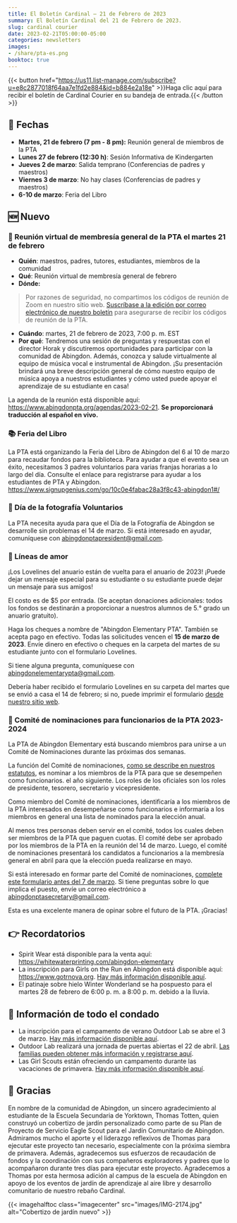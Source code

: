 ```yaml
---
title: El Boletín Cardinal — 21 de Febrero de 2023
summary: El Boletín Cardinal del 21 de Febrero de 2023.
slug: cardinal courier
date: 2023-02-21T05:00:00-05:00
categories: newsletters
images: 
- /share/pta-es.png
booktoc: true
---
```


{{< button href="https://us11.list-manage.com/subscribe?u=e8c2877018f64aa7e1fd2e884&id=b884e2a18e" >}}Haga clic aquí para recibir el boletín de Cardinal Courier en su bandeja de entrada.{{< /button >}}

## 📅 Fechas

- **Martes, 21 de febrero (7 pm - 8 pm):** Reunión general de miembros de la PTA
- **Lunes 27 de febrero (12:30 h)**: Sesión Informativa de Kindergarten
- **Jueves 2 de marzo**: Salida temprano (Conferencias de padres y maestros)
- **Viernes 3 de marzo**: No hay clases (Conferencias de padres y maestros)
- **6-10 de marzo**: Feria del Libro

## 🆕 Nuevo

### 👋 Reunión virtual de membresía general de la PTA el martes 21 de febrero

- **Quién**: maestros, padres, tutores, estudiantes, miembros de la comunidad
- **Qué**: Reunión virtual de membresía general de febrero
- **Dónde:**
> Por razones de seguridad, no compartimos los códigos de reunión de Zoom en nuestro sitio web. [Suscríbase a la edición por correo electrónico de nuestro boletín](https://us11.list-manage.com/subscribe?u=e8c2877018f64aa7e1fd2e884&id=b884e2a18e) para asegurarse de recibir los códigos de reunión de la PTA.
- **Cuándo**: martes, 21 de febrero de 2023, 7:00 p. m. EST
- **Por qué**: Tendremos una sesión de preguntas y respuestas con el director Horak y discutiremos oportunidades para participar con la comunidad de Abingdon. Además, conozca y salude virtualmente al equipo de música vocal e instrumental de Abingdon. ¡Su presentación brindará una breve descripción general de cómo nuestro equipo de música apoya a nuestros estudiantes y cómo usted puede apoyar el aprendizaje de su estudiante en casa!

La agenda de la reunión está disponible aquí: https://www.abingdonpta.org/agendas/2023-02-21. **Se proporcionará traducción al español en vivo.**

### 📚 Feria del Libro

La PTA está organizando la Feria del Libro de Abingdon del 6 al 10 de marzo para recaudar fondos para la biblioteca. Para ayudar a que el evento sea un éxito, necesitamos 3 padres voluntarios para varias franjas horarias a lo largo del día. Consulte el enlace para registrarse para ayudar a los estudiantes de PTA y Abingdon. https://www.signupgenius.com/go/10c0e4fabac28a3f8c43-abingdon1#/

### 📸 Día de la fotografía Voluntarios

La PTA necesita ayuda para que el Día de la Fotografía de Abingdon se desarrolle sin problemas el 14 de marzo. Si está interesado en ayudar, comuníquese con abingdonptapresident@gmail.com.

### 💌 Líneas de amor

¡Los Lovelines del anuario están de vuelta para el anuario de 2023! ¡Puede dejar un mensaje especial para su estudiante o su estudiante puede dejar un mensaje para sus amigos!

El costo es de $5 por entrada. (Se aceptan donaciones adicionales: todos los fondos se destinarán a proporcionar a nuestros alumnos de 5.° grado un anuario gratuito).

Haga los cheques a nombre de "Abingdon Elementary PTA". También se acepta pago en efectivo. Todas las solicitudes vencen el **15 de marzo de 2023**. Envíe dinero en efectivo o cheques en la carpeta del martes de su estudiante junto con el formulario Lovelines.

Si tiene alguna pregunta, comuníquese con abingdonelementarypta@gmail.com.

Debería haber recibido el formulario Lovelines en su carpeta del martes que se envió a casa el 14 de febrero; si no, puede imprimir el formulario [desde nuestro sitio web](/2023/02/14/lovelines/ ).

### 🙋 Comité de nominaciones para funcionarios de la PTA 2023-2024

La PTA de Abingdon Elementary está buscando miembros para unirse a un Comité de Nominaciones durante las próximas dos semanas.

La función del Comité de nominaciones, [como se describe en nuestros estatutos](/bylaws/#article-5-officers-and-their-election), es nominar a los miembros de la PTA para que se desempeñen como funcionarios. el año siguiente. Los roles de los oficiales son los roles de presidente, tesorero, secretario y vicepresidente.

Como miembro del Comité de nominaciones, identificaría a los miembros de la PTA interesados en desempeñarse como funcionarios e informaría a los miembros en general una lista de nominados para la elección anual.

Al menos tres personas deben servir en el comité, todos los cuales deben ser miembros de la PTA que paguen cuotas. El comité debe ser aprobado por los miembros de la PTA en la reunión del 14 de marzo. Luego, el comité de nominaciones presentará los candidatos a funcionarios a la membresía general en abril para que la elección pueda realizarse en mayo.

Si está interesado en formar parte del Comité de nominaciones, [complete este formulario antes del 7 de marzo](https://docs.google.com/forms/d/e/1FAIpQLSf9PdHN9R_Wcu1n7hXxdEDl2KCrcZEY4uc6BzfDw_V_j3HMzQ/viewform?usp=sf_link). Si tiene preguntas sobre lo que implica el puesto, envíe un correo electrónico a abingdonptasecretary@gmail.com.

Esta es una excelente manera de opinar sobre el futuro de la PTA. ¡Gracias!

## 👉 Recordatorios

- Spirit Wear está disponible para la venta aquí: https://whitewaterprinting.com/abingdon-elementary
- La inscripción para Girls on the Run en Abingdon está disponible aquí: https://www.gotrnova.org. [Hay más información disponible aquí](/2023/02/06/girls-on-the-run/).
- El patinaje sobre hielo Winter Wonderland se ha pospuesto para el martes 28 de febrero de 6:00 p. m. a 8:00 p. m. debido a la lluvia.

## 🏢 Información de todo el condado

- La inscripción para el campamento de verano Outdoor Lab se abre el 3 de marzo. [Hay más información disponible aquí](https://outdoorlab.org/2023/02/summer-camp-2023-registration-opens-mar-3/).
- Outdoor Lab realizará una jornada de puertas abiertas el 22 de abril. [Las familias pueden obtener más información y registrarse aquí](https://outdoorlab.org/2023/02/open-house-sat-april-22-earth-day/).
- Las Girl Scouts están ofreciendo un campamento durante las vacaciones de primavera. [Hay más información disponible aquí](/2023/02/14/girl-scout-camp/).

## 🙏 Gracias

En nombre de la comunidad de Abingdon, un sincero agradecimiento al estudiante de la Escuela Secundaria de Yorktown, Thomas Totten, quien construyó un cobertizo de jardín personalizado como parte de su Plan de Proyecto de Servicio Eagle Scout para el Jardín Comunitario de Abingdon. Admiramos mucho el aporte y el liderazgo reflexivos de Thomas para ejecutar este proyecto tan necesario, especialmente con la próxima siembra de primavera. Además, agradecemos sus esfuerzos de recaudación de fondos y la coordinación con sus compañeros exploradores y padres que lo acompañaron durante tres días para ejecutar este proyecto. Agradecemos a Thomas por esta hermosa adición al campus de la escuela de Abingdon en apoyo de los eventos de jardín de aprendizaje al aire libre y desarrollo comunitario de nuestro rebaño Cardinal.

{{< imagehalftoc class="imagecenter" src="images/IMG-2174.jpg" alt="Cobertizo de jardín nuevo" >}}
